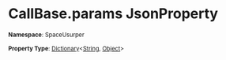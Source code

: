 # CallBase.params JsonProperty

<small>**Namespace**: SpaceUsurper</small>

<small>**Property Type**: [Dictionary](https://docs.microsoft.com/en-us/dotnet/api/system.collections.generic.dictionary-2?view=netframework-4.5)&lt;[String](https://docs.microsoft.com/en-us/dotnet/api/system.string?view=netframework-4.5), [Object](https://docs.microsoft.com/en-us/dotnet/api/system.object?view=netframework-4.5)&gt;</small>

